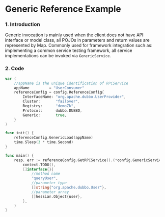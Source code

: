 # Generic Reference Example

### 1. Introduction

Generic invocation is mainly used when the client does not have API interface or model class, all POJOs in parameters
and return values are represented by Map. Commonly used for framework integration such as: implementing a common service
testing framework, all service implementations can be invoked via
`GenericService`.

### 2. Code

```go
var ( 
    //appName is the unique identification of RPCService 
    appName         = "UserConsumer"
    referenceConfig = config.ReferenceConfig{
        InterfaceName: "org.apache.dubbo.UserProvider",
        Cluster:       "failover",
        Registry:      "demoZk",
        Protocol:      dubbo.DUBBO,
        Generic:       true,
    }
)

func init() {
    referenceConfig.GenericLoad(appName)
    time.Sleep(3 * time.Second)
}

func main() {
    resp, err := referenceConfig.GetRPCService().(*config.GenericService).Invoke(
    	context.TODO(),
    	[]interface{}{
    		//method name
    		"queryUser",
    		//parameter type
    		[]string{"org.apache.dubbo.User"},
    		//parameter array
    		[]hessian.Object{user},
    	},
    )
}

```
